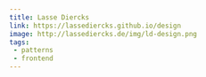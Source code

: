 ```yaml
---
title: Lasse Diercks
link: https://lassediercks.github.io/design
image: http://lassediercks.de/img/ld-design.png
tags:
 - patterns
 - frontend
---
```

